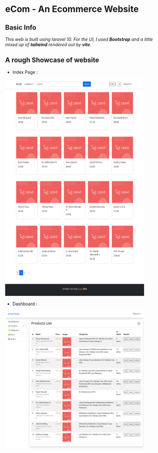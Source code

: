 # eCom - An Ecommerce Website

## Basic Info
*This web is built using laravel 10. For the UI, I used **Bootstrap** and a little mixed up of **tailwind** rendered out by **vite**.*

## A rough Showcase of website
* Index Page :  

<img src="https://github.com/HtetPhone/eCom/blob/master/public/images/home.png" width="450px" height="700px">  
<br>  

* Dashboard :  

<img src="https://github.com/HtetPhone/eCom/blob/master/public/images/dashboard.png" width="450px">
